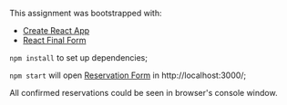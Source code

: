 This assignment was bootstrapped with: 
* [Create React App](https://github.com/facebookincubator/create-react-app) 
* [React Final Form](https://github.com/final-form/react-final-form)

`npm install` to set up dependencies;

`npm start` will open [Reservation Form](https://github.com/romran/reservation-form) in http://localhost:3000/;

All confirmed reservations could be seen in browser's console window.


 
 
